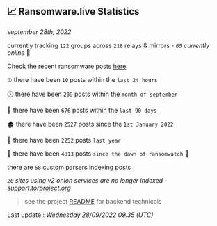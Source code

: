 
## 📈 Ransomware.live Statistics
_september 28th, 2022_

currently tracking `122` groups across `218` relays & mirrors - _`65` currently online_ 📡

Check the recent ransomware posts [here](https://www.ransomware.live/#/recentposts)


⏲ there have been `10` posts within the `last 24 hours`

🕓 there have been `209` posts within the `month of september`

📅 there have been `676` posts within the `last 90 days`

🏚 there have been `2527` posts since the `1st January 2022`

🚀 there have been `2252` posts `last year`

🦕 there have been `4813` posts `since the dawn of ransomwatch` 🐣

there are `58` custom parsers indexing posts

_`20` sites using v2 onion services are no longer indexed - [support.torproject.org](https://support.torproject.org/onionservices/v2-deprecation/)_

> see the project [README](https://github.com/jmousqueton/ransomwatch#readme) for backend technicals



Last update : _Wednesday 28/09/2022 09.35 (UTC)_

